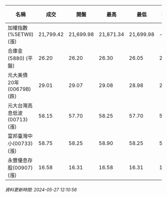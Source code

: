 | 名稱 | 成交 | 開盤 | 最高 | 最低 | 均價 | 成交金額(億) | 昨收 | 漲跌幅 | 漲跌 | 總量 | 昨量 | 振幅 |
| -------- | -------- | -------- | -------- |-------- | -------- | -------- |-------- |-------- |-------- | -------- | -------- |-------- |
|加權指數(%5ETWII) (漲)|21,799.42|21,699.98|21,871.34|21,699.98|-|3,631.94|21,565.34|1.09%|234.08|7,992,632|0|0.79%|
|合庫金(5880) (平盤)|26.20|26.20|26.30|26.05|26.19|1.68|26.20|0.00%|0.00|6,421|11,768|0.95%|
|元大美債20年(00679B) (跌)|29.01|29.07|29.08|28.98|29.01|8.95|29.02|0.03%|0.01|30,856|32,793|0.34%|
|元大台灣高息低波(00713) (漲)|58.15|57.70|58.25|57.70|58.08|2.93|57.55|1.04%|0.60|5,044|4,954|0.96%|
|富邦臺灣中小(00733) (漲)|58.75|58.25|58.90|58.25|58.71|1.04|58.05|1.21%|0.70|1,764|1,478|1.12%|
|永豐優息存股(00907) (漲)|16.58|16.31|16.58|16.31|16.42|0.226|16.30|1.72%|0.28|1,374|1,943|1.66%|
###### 資料更新時間: 2024-05-27 12:10:56
